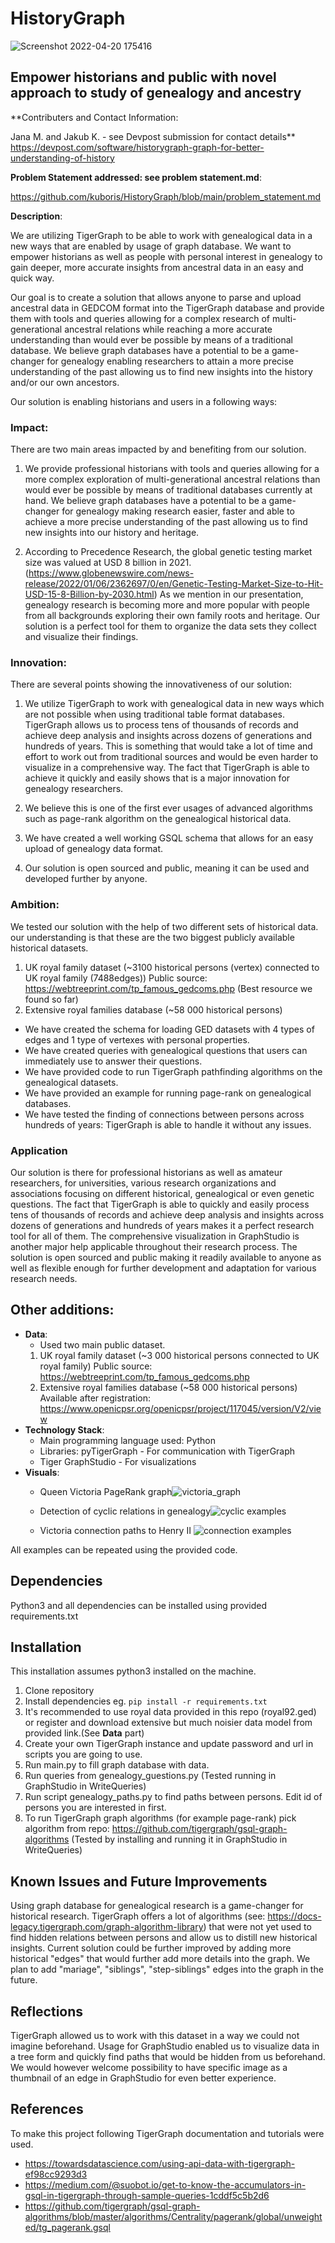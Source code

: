 # HistoryGraph
![Screenshot 2022-04-20 175416](https://user-images.githubusercontent.com/5594182/164273048-602a639c-0a06-4d8c-b513-8859eb74325f.png)

## Empower historians and public with novel approach to study of genealogy and ancestry
**Contributers and Contact Information:

Jana M. and Jakub K. - see Devpost submission for contact details**
https://devpost.com/software/historygraph-graph-for-better-understanding-of-history

**Problem Statement addressed: see problem statement.md**:

https://github.com/kuboris/HistoryGraph/blob/main/problem_statement.md

**Description**: 

We are utilizing TigerGraph to be able to work with genealogical data in a new ways that are enabled by usage of graph
database.
We want to empower historians as well as people with personal interest in genealogy to gain deeper, more accurate insights
from ancestral data in an easy and quick way.

Our goal is to create a solution that allows anyone to parse and upload ancestral data in GEDCOM format into 
the TigerGraph database and provide them with tools and queries allowing for a complex research of multi-generational 
ancestral relations while reaching a more accurate understanding than would ever be possible by means of a 
traditional database. We believe graph databases have a potential to be a game-changer for genealogy enabling researchers
to attain a more precise understanding of the past allowing us to find new insights into the history and/or our own ancestors. 

Our solution is enabling historians and users in a following ways:

### Impact:
There are two main areas impacted by and benefiting from our solution.

1) We provide professional historians with tools and queries allowing for a more complex 
exploration of multi-generational ancestral relations than would ever be possible by means of traditional databases 
currently at hand. We believe graph databases have a potential to be a game-changer for genealogy making research 
easier, faster and able to achieve a more precise understanding of the past allowing us to find new insights into our 
history and heritage.

2) According to Precedence Research, the global genetic testing market size was valued at USD 8 billion in 2021. (https://www.globenewswire.com/news-release/2022/01/06/2362697/0/en/Genetic-Testing-Market-Size-to-Hit-USD-15-8-Billion-by-2030.html)
As we mention in our presentation, genealogy research is becoming more and more popular with people from all backgrounds
exploring their own family roots and heritage. Our solution is a perfect tool for them to organize the data sets they collect
and visualize their findings.

### Innovation:
There are several points showing the innovativeness of our solution:

1) We utilize TigerGraph to work with genealogical data in new ways which are not possible when using 
traditional table format databases. TigerGraph allows us to process tens of thousands of records and achieve 
deep analysis and insights across dozens of generations and hundreds of years. This is something that would take 
a lot of time and effort to work out from traditional sources and would be even harder to visualize in a comprehensive way. 
The fact that TigerGraph is able to achieve it quickly and easily shows that is a major innovation for genealogy researchers.

2) We believe this is one of the first ever usages of advanced algorithms such as page-rank algorithm on the 
genealogical historical data.

3) We have created a well working GSQL schema that allows for an easy upload of genealogy data format.

4) Our solution is open sourced and public, meaning it can be used and developed further by anyone.

### Ambition:
We tested our solution with the help of two different sets of historical data.
our understanding is that these are the two biggest publicly available historical datasets. 
1) UK royal family dataset (~3100 historical persons (vertex) connected to UK royal family (7488edges))
Public source: https://webtreeprint.com/tp_famous_gedcoms.php (Best resource we found so far)
2) Extensive royal families database (~58 000 historical persons)

- We have created the schema for loading GED datasets with 4 types of edges and 1 type of vertexes with personal properties.
- We have created queries with genealogical questions that users can immediately use to answer their questions.
- We have provided code to run TigerGraph pathfinding algorithms on the genealogical datasets.
- We have provided an example for running page-rank on genealogical databases.
- We have tested the finding of connections between persons across hundreds of years: TigerGraph is able to handle 
it without any issues.

### Application

Our solution is there for professional historians as well as amateur researchers, for universities, various research 
organizations and associations focusing on different historical, genealogical or even genetic questions.
The fact that TigerGraph is able to quickly and easily process tens of thousands of records and achieve 
deep analysis and insights across dozens of generations and hundreds of years makes it a perfect research tool 
for all of them. The comprehensive visualization in GraphStudio is another major help applicable throughout their research
process. The solution is open sourced and public making it readily available to anyone as well as flexible enough for further 
development and adaptation for various research needs.

## Other additions: 

 - **Data**: 
   - Used two main public dataset. 
   1) UK royal family dataset (~3 000 historical persons connected to UK royal family) Public source: https://webtreeprint.com/tp_famous_gedcoms.php
   2) Extensive royal families database (~58 000 historical persons) Available after registration: https://www.openicpsr.org/openicpsr/project/117045/version/V2/view
 - **Technology Stack**: 
   - Main programming language used: Python
   - Libraries: pyTigerGraph - For communication with TigerGraph
   - Tiger GraphStudio - For visualizations
 - **Visuals**: 
   - Queen Victoria PageRank graph![victoria_graph](https://user-images.githubusercontent.com/5594182/164274143-7c141da7-454a-4b61-8d62-529f02a5c0a2.png)

   - Detection of cyclic relations in genealogy![cyclic examples](https://user-images.githubusercontent.com/5594182/164274230-e203ac7b-3452-4df3-902a-e10e76ef4774.png)
   - Victoria connection paths to Henry II ![connection examples](https://user-images.githubusercontent.com/5594182/164274355-52fd035e-1c75-4758-8348-a4bf839af0c8.png)


All examples can be repeated using the provided code. 

## Dependencies

Python3 and all dependencies can be installed using provided requirements.txt 
## Installation

This installation assumes python3 installed on the machine.
1. Clone repository
2. Install dependencies eg. `pip install -r requirements.txt`
3. It's recommended to use royal data provided in this repo (royal92.ged) or register and download extensive but much noisier data model from provided link.(See **Data** part)
4. Create your own TigerGraph instance and update password and url in scripts you are going to use.
5. Run main.py to fill graph database with data.
6. Run queries from genealogy_guestions.py (Tested running in GraphStudio in WriteQueries)
7. Run script genealogy_paths.py to find paths between persons. Edit id of persons you are interested in first.
8. To run TigerGraph graph algorithms (for example page-rank) pick algorithm from repo: https://github.com/tigergraph/gsql-graph-algorithms (Tested by installing and running it in GraphStudio in WriteQueries)

## Known Issues and Future Improvements

Using graph database for genealogical research is a game-changer for historical research. 
TigerGraph offers a lot of algorithms (see: https://docs-legacy.tigergraph.com/graph-algorithm-library) that were not 
yet used to find hidden relations between persons and allow us to distill new historical insights.
Current solution could be further improved by adding more historical "edges" that would further add more details into the graph.
We plan to add "mariage", "siblings", "step-siblings" edges into the graph in the future.

## Reflections

TigerGraph allowed us to work with this dataset in a way we could not imagine beforehand. Usage for GraphStudio enabled
us to visualize data in a tree form and quickly find paths that would be hidden from us beforehand.
We would however welcome possibility to have specific image as a thumbnail of an edge in GraphStudio for even better
experience. 

## References

To make this project following TigerGraph documentation and tutorials were used.
- https://towardsdatascience.com/using-api-data-with-tigergraph-ef98cc9293d3
- https://medium.com/@suobot.io/get-to-know-the-accumulators-in-gsql-in-tigergraph-through-sample-queries-1cddf5c5b2d6
- https://github.com/tigergraph/gsql-graph-algorithms/blob/master/algorithms/Centrality/pagerank/global/unweighted/tg_pagerank.gsql
